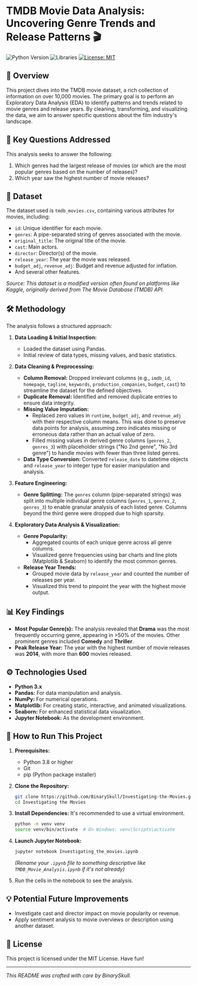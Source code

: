 # TMDB Movie Data Analysis: Uncovering Genre Trends and Release Patterns 🎬

![Python Version](https://img.shields.io/badge/python-3.8%2B-blue.svg) ![Libraries](https://img.shields.io/badge/libraries-pandas%2C%20numpy%2C%20matplotlib%2C%20seaborn-orange.svg) [![License: MIT](https://img.shields.io/badge/License-MIT-yellow.svg)](https://opensource.org/licenses/MIT)

## 🌟 Overview

This project dives into the TMDB movie dataset, a rich collection of information on over 10,000 movies. The primary goal is to perform an Exploratory Data Analysis (EDA) to identify patterns and trends related to movie genres and release years. By cleaning, transforming, and visualizing the data, we aim to answer specific questions about the film industry's landscape.

## 🎯 Key Questions Addressed

This analysis seeks to answer the following:

1.  Which genres had the largest release of movies (or which are the most popular genres based on the number of releases)?
2.  Which year saw the highest number of movie releases?

## 💾 Dataset

The dataset used is `tmdb_movies.csv`, containing various attributes for movies, including:
*   `id`: Unique identifier for each movie.
*   `genres`: A pipe-separated string of genres associated with the movie.
*   `original_title`: The original title of the movie.
*   `cast`: Main actors.
*   `director`: Director(s) of the movie.
*   `release_year`: The year the movie was released.
*   `budget_adj`, `revenue_adj`: Budget and revenue adjusted for inflation.
*   And several other features.

*Source: This dataset is a modified version often found on platforms like Kaggle, originally derived from The Movie Database (TMDB) API.*

## 🛠️ Methodology

The analysis follows a structured approach:

1.  **Data Loading & Initial Inspection:**
    *   Loaded the dataset using Pandas.
    *   Initial review of data types, missing values, and basic statistics.

2.  **Data Cleaning & Preprocessing:**
    *   **Column Removal:** Dropped irrelevant columns (e.g., `imdb_id`, `homepage`, `tagline`, `keywords`, `production_companies`, `budget`, `cast`) to streamline the dataset for the defined objectives.
    *   **Duplicate Removal:** Identified and removed duplicate entries to ensure data integrity.
    *   **Missing Value Imputation:**
        *   Replaced zero values in `runtime`, `budget_adj`, and `revenue_adj` with their respective column means. This was done to preserve data points for analysis, assuming zero indicates missing or erroneous data rather than an actual value of zero.
        *   Filled missing values in derived genre columns (`genres_2`, `genres_3`) with placeholder strings ("No 2nd genre", "No 3rd genre") to handle movies with fewer than three listed genres.
    *   **Data Type Conversion:** Converted `release_date` to datetime objects and `release_year` to integer type for easier manipulation and analysis.

3.  **Feature Engineering:**
    *   **Genre Splitting:** The `genres` column (pipe-separated strings) was split into multiple individual genre columns (`genres_1`, `genres_2`, `genres_3`) to enable granular analysis of each listed genre. Columns beyond the third genre were dropped due to high sparsity.

4.  **Exploratory Data Analysis & Visualization:**
    *   **Genre Popularity:**
        *   Aggregated counts of each unique genre across all genre columns.
        *   Visualized genre frequencies using bar charts and line plots (Matplotlib & Seaborn) to identify the most common genres.
    *   **Release Year Trends:**
        *   Grouped movie data by `release_year` and counted the number of releases per year.
        *   Visualized this trend to pinpoint the year with the highest movie output.

## 📊 Key Findings

*   **Most Popular Genre(s):** The analysis revealed that **Drama** was the most frequently occurring genre, appearing in >50% of the movies. Other prominent genres included **Comedy** and **Thriller**.
*   **Peak Release Year:** The year with the highest number of movie releases was **2014**, with more than **600** movies released.

## ⚙️ Technologies Used

*   **Python 3.x**
*   **Pandas:** For data manipulation and analysis.
*   **NumPy:** For numerical operations.
*   **Matplotlib:** For creating static, interactive, and animated visualizations.
*   **Seaborn:** For enhanced statistical data visualization.
*   **Jupyter Notebook:** As the development environment.

## 🚀 How to Run This Project

1.  **Prerequisites:**
    *   Python 3.8 or higher
    *   Git
    *   pip (Python package installer)

2.  **Clone the Repository:**
    ```bash
    git clone https://github.com/BinarySkull/Investigating-the-Movies.git
    cd Investigating the Movies
    ```

3.  **Install Dependencies:**
    It's recommended to use a virtual environment.
    ```bash
    python -m venv venv
    source venv/bin/activate  # On Windows: venv\Scripts\activate
    ```

4.  **Launch Jupyter Notebook:**
    ```bash
    jupyter notebook Investigating_the_movies.ipynb
    ```
    *(Rename your `.ipynb` file to something descriptive like `TMDB_Movie_Analysis.ipynb` if it's not already)*

5.  Run the cells in the notebook to see the analysis.

## 💡 Potential Future Improvements

*   Investigate cast and director impact on movie popularity or revenue.
*   Apply sentiment analysis to movie overviews or description using another dataset.

## 📄 License

This project is licensed under the MIT License. Have fun!

---

_This README was crafted with care by BinarySkull._
